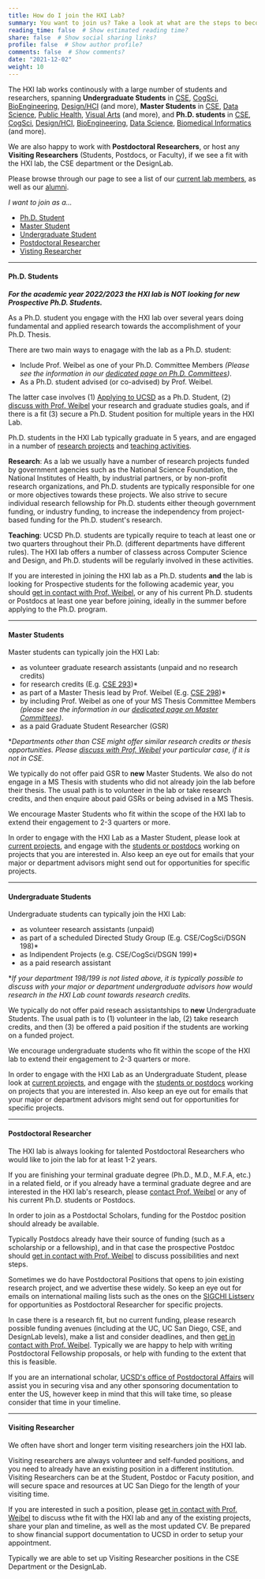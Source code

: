 ```yaml
---
title: How do I join the HXI Lab?
summary: You want to join us? Take a look at what are the steps to become part of our lab.
reading_time: false  # Show estimated reading time?
share: false  # Show social sharing links?
profile: false  # Show author profile?
comments: false  # Show comments?
date: "2021-12-02"
weight: 10
---
```


The HXI lab works continously with a large number of students and researchers, spanning <b>Undergraduate Students</b> in [CSE](http://cse.ucsd.edu), [CogSci](http://cogsci.ucsd.edu), [BioEngineering](http://be.ucsd.edu), [Design/HCI](http://designlab.ucsd.edu) (and more), <b>Master Students</b> in [CSE](http://cse.ucsd.edu), [Data Science](https://datascience.ucsd.edu/), [Public Health](https://ph.ucsd.edu/mph/), [Visual Arts](https://visarts.ucsd.edu/grad/mfa.html) (and more), and <b>Ph.D. students</b> in [CSE](http://cse.ucsd.edu), [CogSci](http://cogsci.ucsd.edu), [Design/HCI](http://designlab.ucsd.edu), [BioEngineering](http://be.ucsd.edu), [Data Science](https://datascience.ucsd.edu/), [Biomedical Informatics](https://dbmi.ucsd.edu/) (and more). 

We are also happy to work with <b>Postdoctoral Researchers</b>, or host any <b>Visiting Researchers</b> (Students, Postdocs, or Faculty), if we see a fit with the HXI lab, the CSE department or the DesignLab.

Please browse through our page to see a list of our [current lab members](https://hxi.ucsd.edu/people/), as well as our [alumni](https://hxi.ucsd.edu/alumni/).

<i>I want to join as a...</i>

- [Ph.D. Student](#phd)
- [Master Student](#master)
- [Undergraduate Student](#undergraduate)
- [Postdoctoral Researcher](#postdoc)
- [Visting Researcher](#visiting)


<hr/>
<a name="phd"/>

#### Ph.D. Students
***For the academic year 2022/2023 the HXI lab is NOT looking for new Prospective Ph.D. Students.***

As a Ph.D. student you engage with the HXI lab over several years doing fundamental and applied research towards the accomplishment of your Ph.D. Thesis.

There are two main ways to enagage with the lab as a Ph.D. student:

- Include Prof. Weibel as one of your Ph.D. Committee Members *(Please see the information in our [dedicated page on Ph.D. Committees](/phd-master-committees))*.
- As a Ph.D. student advised (or co-advised) by Prof. Weibel.

The latter case involves (1) [Applying to UCSD](https://apply.grad.ucsd.edu/home) as a Ph.D. Student, (2) [discuss with Prof. Weibel](/faq/contact) your research and graduate studies goals, and if there is a fit (3) secure a Ph.D. Student position for multiple years in the HXI Lab.

Ph.D. students in the HXI Lab typically graduate in 5 years, and are engaged in a number of [research projects](/research/) and [teaching activities](/teaching/). 

**Research**: As a lab we usually have a number of research projects funded by government agencies such as the National Science Foundation, the National Institutes of Health, by industrial partners, or by non-profit research organizations, and Ph.D. students are typically responsible for one or more objectives towards these projects. We also strive to secure individual research fellowship for Ph.D. students either theough government funding, or industry funding, to increase the independency from project-based funding for the Ph.D. student's research.

**Teaching**: UCSD Ph.D. students are typically require to teach at least one or two quarters throughout their Ph.D. (different departments have different rules). The HXI lab offers a number of classess across Computer Science and Design, and Ph.D. students will be regularly involved in these activities.

If you are interested in joining the HXI lab as a Ph.D. students **and** the lab is looking for Prospective students for the following academic year, you should [get in contact with Prof. Weibel](/faq/contact), or any of his current Ph.D. students or Postdocs at least one year before joining, ideally in the summer before applying to the Ph.D. program.


<hr/>
<a name="master"/>

#### Master Students
Master students can typically join the HXI Lab:

- as volunteer graduate research assistants (unpaid and no research credits)
- for research credits (E.g. [CSE 293](https://cse.ucsd.edu/graduate/courses/course-descriptions/cse293-special-project-computer-science-and-engineering))*
- as part of a Master Thesis lead by Prof. Weibel (E.g. [CSE 298](https://cse.ucsd.edu/graduate/courses/course-descriptions/cse298-ms-thesis-research))*
- by including Prof. Weibel as one of your MS Thesis Committee Members *(please see the information in our [dedicated page on Master Committees](/faq/phd-master-committees))*.
- as a paid Graduate Student Researcher (GSR)

\**Departments other than CSE might offer similar research credits or thesis opportunities. Please [discuss with Prof. Weibel](/faq/contact) your particular case, if it is not in CSE.*

We typically do not offer paid GSR to <b>new</b> Master Students. We also do not engage in a MS Thesis with students who did not already join the lab before their thesis. The usual path is to volunteer in the lab or take research credits, and then enquire about paid GSRs or being advised in a MS Thesis.

We encourage Master Students who fit within the scope of the HXI lab to extend their engagement to 2-3 quarters or more.

In order to engage with the HXI Lab as a Master Student, please look at [current projects](/research), and engage with the [students or postdocs](/people) working on projects that you are interested in. Also keep an eye out for emails that your major or department advisors might send out for opportunities for specific projects.

<hr/>
<a name="undergraduate"/>

#### Undergraduate Students
Undergraduate students can typically join the HXI Lab:

- as volunteer research assistants (unpaid)
- as part of a scheduled Directed Study Group (E.g. CSE/CogSci/DSGN 198)*
- as Indipendent Projects (e.g. CSE/CogSci/DSGN 199)*
- as a paid research assistant

\**If your department 198/199 is not listed above, it is typically possible to discuss with your major or department undergraduate advisors how would research in the HXI Lab count towards research credits.*

We typically do not offer paid reseach assistantships to <b>new</b> Undergraduate Students. The usual path is to (1) volunteer in the lab, (2) take research credits, and then (3) be offered a paid position if the students are working on a funded project.

We encourage undergraduate students who fit within the scope of the HXI lab to extend their engagement to 2-3 quarters or more.

In order to engage with the HXI Lab as an Undergraduate Student, please look at [current projects](/research), and engage with the [students or postdocs](/people) working on projects that you are interested in. Also keep an eye out for emails that your major or department advisors might send out for opportunities for specific projects.

<hr/>
<a name="postdoc"/>

#### Postdoctoral Researcher
The HXI lab is always looking for talented Postdoctoral Researchers who would like to join the lab for at least 1-2 years.

If you are finishing your terminal graduate degree (Ph.D., M.D., M.F.A, etc.) in a related field, or if you already have a terminal graduate degree and are interested in the HXI lab's research, please [contact Prof. Weibel](/faq/contact) or any of his current Ph.D. students or Postdocs.

In order to join as a Postdoctal Scholars, funding for the Postdoc position should already be available. 

Typically Postdocs already have their source of funding (such as a scholarship or a fellowship), and in that case the prospective Postdoc should [get in contact with Prof. Weibel](/faq/contact) to discuss possibilities and next steps.

Sometimes we do have Postdoctoral Positions that opens to join existing research project, and we advertise these widely. So keep an eye out for emails on international mailing lists such as the ones on the [SIGCHI Listserv](https://sigchi.org/operations/listserv/) for opportunities as Postdoctoral Researcher for specific projects.

In case there is a research fit, but no current funding, please research possible funding avenues (including at the UC, UC San Diego, CSE, and DesignLab levels), make a list and consider deadlines, and then [get in contact with Prof. Weibel](/faq/contact). Typically we are happy to help with writing Postdoctoral Fellowship proposals, or help with funding to the extent that this is feasible.

If you are an international scholar, [UCSD's office of Postdoctoral Affairs](https://postdoc.ucsd.edu/) will assist you in securing visa and any other sponsoring documentation to enter the US, however keep in mind that this will take time, so please consider that time in your timeline.

<hr/>
<a name="visiting"/>

#### Visiting Researcher
We often have short and longer term visiting researchers join the HXI lab.

Visiting researchers are always volunteer and self-funded positions, and you need to already have an existing position in a different institution. Visiting Researchers can be at the Student, Postdoc or Facuty position, and will secure space and resources at UC San Diego for the length of your visiting time.

If you are interested in such a position, please [get in contact with Prof. Weibel](/faq/contact) to discuss wthe fit with the HXI lab and any of the existing projects, share your plan and timeline, as well as the most updated CV. Be prepared to show financial support documentation to UCSD in order to setup your appointment.

Typically we are able to set up Visiting Researcher positions in the CSE Department or the DesignLab.